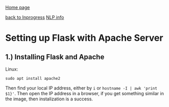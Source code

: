 [Home page](../)

[back to Inprogress](inprogress.md)
[NLP info](nlp.md)

# Setting up Flask with Apache Server

## 1.)  Installing Flask and Apache

Linux:
```
sudo apt install apache2
```

Then find your local IP address, either by ```i``` or ```hostname -I | awk 'print $1}'```.  Then open the IP address in a browser, if you get something similar in the image, then instalization is a success.

<picture>
<source srcset="../IMAGES/apachesuccess.webp" type="image/webp">
<source srcset="../IMAGES/apachesuccess.png" type="image/png" alt="Image of Apache front page">
</picture>

